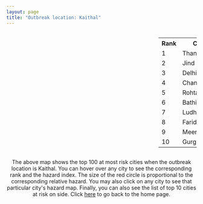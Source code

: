 ```yaml
---
layout: page
title: "Outbreak location: Kaithal"
---
```

<div style="width: 100%; overflow: auto;">
<div style="width: 75%; float: left;">
<div id="mapid">
<script src="https://buda-magenta.github.io/hazard_map/load_map.js"></script>

<script>
var marker_outbreak = L.marker([29.822821, 76.378310],{"autoPan": true}).addTo(map); marker_outbreak.bindTooltip("Kaithal").openTooltip();

var circle_1 = L.circle([29.993040, 76.829223], {"pane": "markerPane", "color": "red", "fill": true, "fillOpacity": 0.2, "fillRule": "evenodd", "lineCap": "round", "lineJoin": "round", "opacity": 1.0, "radius": 132591, "stroke": true, "weight": 3}).addTo(map);
circle_1.bindTooltip("Thanesar<br>rank: 1<br>hazard index: 0.132592")
circle_1.bindPopup('<a href="https://buda-magenta.github.io/hazard_map/Thanesar">Thanesar</a>')

var circle_2 = L.circle([29.301826, 76.338471], {"pane": "markerPane", "color": "red", "fill": true, "fillOpacity": 0.2, "fillRule": "evenodd", "lineCap": "round", "lineJoin": "round", "opacity": 1.0, "radius": 127941, "stroke": true, "weight": 3}).addTo(map);
circle_2.bindTooltip("Jind<br>rank: 2<br>hazard index: 0.127942")
circle_2.bindPopup('<a href="https://buda-magenta.github.io/hazard_map/Jind">Jind</a>')

var circle_3 = L.circle([28.651718, 77.221939], {"pane": "markerPane", "color": "red", "fill": true, "fillOpacity": 0.2, "fillRule": "evenodd", "lineCap": "round", "lineJoin": "round", "opacity": 1.0, "radius": 41719, "stroke": true, "weight": 3}).addTo(map);
circle_3.bindTooltip("Delhi<br>rank: 3<br>hazard index: 0.041720")
circle_3.bindPopup('<a href="https://buda-magenta.github.io/hazard_map/Delhi">Delhi</a>')

var circle_4 = L.circle([30.733442, 76.779714], {"pane": "markerPane", "color": "red", "fill": true, "fillOpacity": 0.2, "fillRule": "evenodd", "lineCap": "round", "lineJoin": "round", "opacity": 1.0, "radius": 9103, "stroke": true, "weight": 3}).addTo(map);
circle_4.bindTooltip("Chandigarh<br>rank: 4<br>hazard index: 0.009103")
circle_4.bindPopup('<a href="https://buda-magenta.github.io/hazard_map/Chandigarh">Chandigarh</a>')

var circle_5 = L.circle([28.901090, 76.580194], {"pane": "markerPane", "color": "red", "fill": true, "fillOpacity": 0.2, "fillRule": "evenodd", "lineCap": "round", "lineJoin": "round", "opacity": 1.0, "radius": 6505, "stroke": true, "weight": 3}).addTo(map);
circle_5.bindTooltip("Rohtak<br>rank: 5<br>hazard index: 0.006505")
circle_5.bindPopup('<a href="https://buda-magenta.github.io/hazard_map/Rohtak">Rohtak</a>')

var circle_6 = L.circle([30.179115, 75.047102], {"pane": "markerPane", "color": "red", "fill": true, "fillOpacity": 0.2, "fillRule": "evenodd", "lineCap": "round", "lineJoin": "round", "opacity": 1.0, "radius": 5574, "stroke": true, "weight": 3}).addTo(map);
circle_6.bindTooltip("Bathinda<br>rank: 6<br>hazard index: 0.005574")
circle_6.bindPopup('<a href="https://buda-magenta.github.io/hazard_map/Bathinda">Bathinda</a>')

var circle_7 = L.circle([30.909016, 75.851601], {"pane": "markerPane", "color": "red", "fill": true, "fillOpacity": 0.2, "fillRule": "evenodd", "lineCap": "round", "lineJoin": "round", "opacity": 1.0, "radius": 5570, "stroke": true, "weight": 3}).addTo(map);
circle_7.bindTooltip("Ludhiana<br>rank: 7<br>hazard index: 0.005571")
circle_7.bindPopup('<a href="https://buda-magenta.github.io/hazard_map/Ludhiana">Ludhiana</a>')

var circle_8 = L.circle([28.402979, 77.310384], {"pane": "markerPane", "color": "red", "fill": true, "fillOpacity": 0.2, "fillRule": "evenodd", "lineCap": "round", "lineJoin": "round", "opacity": 1.0, "radius": 4848, "stroke": true, "weight": 3}).addTo(map);
circle_8.bindTooltip("Faridabad<br>rank: 8<br>hazard index: 0.004848")
circle_8.bindPopup('<a href="https://buda-magenta.github.io/hazard_map/Faridabad">Faridabad</a>')

var circle_9 = L.circle([29.000653, 77.768229], {"pane": "markerPane", "color": "red", "fill": true, "fillOpacity": 0.2, "fillRule": "evenodd", "lineCap": "round", "lineJoin": "round", "opacity": 1.0, "radius": 4518, "stroke": true, "weight": 3}).addTo(map);
circle_9.bindTooltip("Meerut<br>rank: 9<br>hazard index: 0.004518")
circle_9.bindPopup('<a href="https://buda-magenta.github.io/hazard_map/Meerut">Meerut</a>')

var circle_10 = L.circle([28.428262, 77.002700], {"pane": "markerPane", "color": "red", "fill": true, "fillOpacity": 0.2, "fillRule": "evenodd", "lineCap": "round", "lineJoin": "round", "opacity": 1.0, "radius": 3026, "stroke": true, "weight": 3}).addTo(map);
circle_10.bindTooltip("Gurgaon<br>rank: 10<br>hazard index: 0.003026")
circle_10.bindPopup('<a href="https://buda-magenta.github.io/hazard_map/Gurgaon">Gurgaon</a>')

var circle_11 = L.circle([29.391275, 76.977168], {"pane": "markerPane", "color": "red", "fill": true, "fillOpacity": 0.2, "fillRule": "evenodd", "lineCap": "round", "lineJoin": "round", "opacity": 1.0, "radius": 2991, "stroke": true, "weight": 3}).addTo(map);
circle_11.bindTooltip("Panipat<br>rank: 11<br>hazard index: 0.002991")
circle_11.bindPopup('<a href="https://buda-magenta.github.io/hazard_map/Panipat">Panipat</a>')

var circle_12 = L.circle([31.292011, 75.568058], {"pane": "markerPane", "color": "red", "fill": true, "fillOpacity": 0.2, "fillRule": "evenodd", "lineCap": "round", "lineJoin": "round", "opacity": 1.0, "radius": 2975, "stroke": true, "weight": 3}).addTo(map);
circle_12.bindTooltip("Jalandhar<br>rank: 12<br>hazard index: 0.002976")
circle_12.bindPopup('<a href="https://buda-magenta.github.io/hazard_map/Jalandhar">Jalandhar</a>')

var circle_13 = L.circle([29.988077, 77.508130], {"pane": "markerPane", "color": "red", "fill": true, "fillOpacity": 0.2, "fillRule": "evenodd", "lineCap": "round", "lineJoin": "round", "opacity": 1.0, "radius": 2427, "stroke": true, "weight": 3}).addTo(map);
circle_13.bindTooltip("Saharanpur<br>rank: 13<br>hazard index: 0.002428")
circle_13.bindPopup('<a href="https://buda-magenta.github.io/hazard_map/Saharanpur">Saharanpur</a>')

var circle_14 = L.circle([28.570784, 77.327107], {"pane": "markerPane", "color": "red", "fill": true, "fillOpacity": 0.2, "fillRule": "evenodd", "lineCap": "round", "lineJoin": "round", "opacity": 1.0, "radius": 2217, "stroke": true, "weight": 3}).addTo(map);
circle_14.bindTooltip("Noida<br>rank: 14<br>hazard index: 0.002217")
circle_14.bindPopup('<a href="https://buda-magenta.github.io/hazard_map/Noida">Noida</a>')

var circle_15 = L.circle([30.325565, 78.043681], {"pane": "markerPane", "color": "red", "fill": true, "fillOpacity": 0.2, "fillRule": "evenodd", "lineCap": "round", "lineJoin": "round", "opacity": 1.0, "radius": 1996, "stroke": true, "weight": 3}).addTo(map);
circle_15.bindTooltip("Dehradun<br>rank: 15<br>hazard index: 0.001996")
circle_15.bindPopup('<a href="https://buda-magenta.github.io/hazard_map/Dehradun">Dehradun</a>')

var circle_16 = L.circle([30.283140, 74.522997], {"pane": "markerPane", "color": "red", "fill": true, "fillOpacity": 0.2, "fillRule": "evenodd", "lineCap": "round", "lineJoin": "round", "opacity": 1.0, "radius": 1851, "stroke": true, "weight": 3}).addTo(map);
circle_16.bindTooltip("Muktsar<br>rank: 16<br>hazard index: 0.001852")
circle_16.bindPopup('<a href="https://buda-magenta.github.io/hazard_map/Muktsar">Muktsar</a>')

var circle_17 = L.circle([26.915458, 75.818982], {"pane": "markerPane", "color": "red", "fill": true, "fillOpacity": 0.2, "fillRule": "evenodd", "lineCap": "round", "lineJoin": "round", "opacity": 1.0, "radius": 1771, "stroke": true, "weight": 3}).addTo(map);
circle_17.bindTooltip("Jaipur<br>rank: 17<br>hazard index: 0.001771")
circle_17.bindPopup('<a href="https://buda-magenta.github.io/hazard_map/Jaipur">Jaipur</a>')

var circle_18 = L.circle([28.733400, 77.298600], {"pane": "markerPane", "color": "red", "fill": true, "fillOpacity": 0.2, "fillRule": "evenodd", "lineCap": "round", "lineJoin": "round", "opacity": 1.0, "radius": 1768, "stroke": true, "weight": 3}).addTo(map);
circle_18.bindTooltip("Loni<br>rank: 18<br>hazard index: 0.001768")
circle_18.bindPopup('<a href="https://buda-magenta.github.io/hazard_map/Loni">Loni</a>')

var circle_19 = L.circle([30.209087, 76.339872], {"pane": "markerPane", "color": "red", "fill": true, "fillOpacity": 0.2, "fillRule": "evenodd", "lineCap": "round", "lineJoin": "round", "opacity": 1.0, "radius": 1398, "stroke": true, "weight": 3}).addTo(map);
circle_19.bindTooltip("Patiala<br>rank: 19<br>hazard index: 0.001398")
circle_19.bindPopup('<a href="https://buda-magenta.github.io/hazard_map/Patiala">Patiala</a>')

var circle_20 = L.circle([30.883006, 75.869732], {"pane": "markerPane", "color": "red", "fill": true, "fillOpacity": 0.2, "fillRule": "evenodd", "lineCap": "round", "lineJoin": "round", "opacity": 1.0, "radius": 1384, "stroke": true, "weight": 3}).addTo(map);
circle_20.bindTooltip("S.A.S. Nagar<br>rank: 20<br>hazard index: 0.001384")
circle_20.bindPopup('<a href="https://buda-magenta.github.io/hazard_map/S.A.S._Nagar">S.A.S. Nagar</a>')

var circle_21 = L.circle([29.448006, 77.740685], {"pane": "markerPane", "color": "red", "fill": true, "fillOpacity": 0.2, "fillRule": "evenodd", "lineCap": "round", "lineJoin": "round", "opacity": 1.0, "radius": 1354, "stroke": true, "weight": 3}).addTo(map);
circle_21.bindTooltip("Muzaffarnagar<br>rank: 21<br>hazard index: 0.001355")
circle_21.bindPopup('<a href="https://buda-magenta.github.io/hazard_map/Muzaffarnagar">Muzaffarnagar</a>')

var circle_22 = L.circle([30.885100, 74.660141], {"pane": "markerPane", "color": "red", "fill": true, "fillOpacity": 0.2, "fillRule": "evenodd", "lineCap": "round", "lineJoin": "round", "opacity": 1.0, "radius": 1347, "stroke": true, "weight": 3}).addTo(map);
circle_22.bindTooltip("Firozpur<br>rank: 22<br>hazard index: 0.001348")
circle_22.bindPopup('<a href="https://buda-magenta.github.io/hazard_map/Firozpur">Firozpur</a>')

var circle_23 = L.circle([30.533129, 75.880760], {"pane": "markerPane", "color": "red", "fill": true, "fillOpacity": 0.2, "fillRule": "evenodd", "lineCap": "round", "lineJoin": "round", "opacity": 1.0, "radius": 1321, "stroke": true, "weight": 3}).addTo(map);
circle_23.bindTooltip("Malerkotla<br>rank: 23<br>hazard index: 0.001321")
circle_23.bindPopup('<a href="https://buda-magenta.github.io/hazard_map/Malerkotla">Malerkotla</a>')

var circle_24 = L.circle([30.370469, 75.504017], {"pane": "markerPane", "color": "red", "fill": true, "fillOpacity": 0.2, "fillRule": "evenodd", "lineCap": "round", "lineJoin": "round", "opacity": 1.0, "radius": 1138, "stroke": true, "weight": 3}).addTo(map);
circle_24.bindTooltip("Barnala<br>rank: 24<br>hazard index: 0.001139")
circle_24.bindPopup('<a href="https://buda-magenta.github.io/hazard_map/Barnala">Barnala</a>')

var circle_25 = L.circle([30.384367, 76.770421], {"pane": "markerPane", "color": "red", "fill": true, "fillOpacity": 0.2, "fillRule": "evenodd", "lineCap": "round", "lineJoin": "round", "opacity": 1.0, "radius": 1043, "stroke": true, "weight": 3}).addTo(map);
circle_25.bindTooltip("Ambala<br>rank: 25<br>hazard index: 0.001043")
circle_25.bindPopup('<a href="https://buda-magenta.github.io/hazard_map/Ambala">Ambala</a>')

var circle_26 = L.circle([29.168807, 75.746110], {"pane": "markerPane", "color": "red", "fill": true, "fillOpacity": 0.2, "fillRule": "evenodd", "lineCap": "round", "lineJoin": "round", "opacity": 1.0, "radius": 1039, "stroke": true, "weight": 3}).addTo(map);
circle_26.bindTooltip("Hisar<br>rank: 26<br>hazard index: 0.001040")
circle_26.bindPopup('<a href="https://buda-magenta.github.io/hazard_map/Hisar">Hisar</a>')

var circle_27 = L.circle([29.680327, 76.989625], {"pane": "markerPane", "color": "red", "fill": true, "fillOpacity": 0.2, "fillRule": "evenodd", "lineCap": "round", "lineJoin": "round", "opacity": 1.0, "radius": 990, "stroke": true, "weight": 3}).addTo(map);
circle_27.bindTooltip("Karnal<br>rank: 27<br>hazard index: 0.000991")
circle_27.bindPopup('<a href="https://buda-magenta.github.io/hazard_map/Karnal">Karnal</a>')

var circle_28 = L.circle([29.003314, 77.016732], {"pane": "markerPane", "color": "red", "fill": true, "fillOpacity": 0.2, "fillRule": "evenodd", "lineCap": "round", "lineJoin": "round", "opacity": 1.0, "radius": 956, "stroke": true, "weight": 3}).addTo(map);
circle_28.bindTooltip("Sonipat<br>rank: 28<br>hazard index: 0.000956")
circle_28.bindPopup('<a href="https://buda-magenta.github.io/hazard_map/Sonipat">Sonipat</a>')

var circle_29 = L.circle([28.740613, 77.835426], {"pane": "markerPane", "color": "red", "fill": true, "fillOpacity": 0.2, "fillRule": "evenodd", "lineCap": "round", "lineJoin": "round", "opacity": 1.0, "radius": 907, "stroke": true, "weight": 3}).addTo(map);
circle_29.bindTooltip("Hapur<br>rank: 29<br>hazard index: 0.000907")
circle_29.bindPopup('<a href="https://buda-magenta.github.io/hazard_map/Hapur">Hapur</a>')

var circle_30 = L.circle([26.460914, 80.321759], {"pane": "markerPane", "color": "red", "fill": true, "fillOpacity": 0.2, "fillRule": "evenodd", "lineCap": "round", "lineJoin": "round", "opacity": 1.0, "radius": 794, "stroke": true, "weight": 3}).addTo(map);
circle_30.bindTooltip("Kanpur<br>rank: 30<br>hazard index: 0.000795")
circle_30.bindPopup('<a href="https://buda-magenta.github.io/hazard_map/Kanpur">Kanpur</a>')

var circle_31 = L.circle([29.938447, 78.145298], {"pane": "markerPane", "color": "red", "fill": true, "fillOpacity": 0.2, "fillRule": "evenodd", "lineCap": "round", "lineJoin": "round", "opacity": 1.0, "radius": 777, "stroke": true, "weight": 3}).addTo(map);
circle_31.bindTooltip("Haridwar<br>rank: 31<br>hazard index: 0.000777")
circle_31.bindPopup('<a href="https://buda-magenta.github.io/hazard_map/Haridwar">Haridwar</a>')

var circle_32 = L.circle([30.129326, 77.245483], {"pane": "markerPane", "color": "red", "fill": true, "fillOpacity": 0.2, "fillRule": "evenodd", "lineCap": "round", "lineJoin": "round", "opacity": 1.0, "radius": 747, "stroke": true, "weight": 3}).addTo(map);
circle_32.bindTooltip("Jagadhri<br>rank: 32<br>hazard index: 0.000748")
circle_32.bindPopup('<a href="https://buda-magenta.github.io/hazard_map/Jagadhri">Jagadhri</a>')

var circle_33 = L.circle([19.075990, 72.877393], {"pane": "markerPane", "color": "red", "fill": true, "fillOpacity": 0.2, "fillRule": "evenodd", "lineCap": "round", "lineJoin": "round", "opacity": 1.0, "radius": 716, "stroke": true, "weight": 3}).addTo(map);
circle_33.bindTooltip("Mumbai<br>rank: 33<br>hazard index: 0.000716")
circle_33.bindPopup('<a href="https://buda-magenta.github.io/hazard_map/Mumbai">Mumbai</a>')

var circle_34 = L.circle([28.793170, 76.139128], {"pane": "markerPane", "color": "red", "fill": true, "fillOpacity": 0.2, "fillRule": "evenodd", "lineCap": "round", "lineJoin": "round", "opacity": 1.0, "radius": 682, "stroke": true, "weight": 3}).addTo(map);
circle_34.bindTooltip("Bhiwani<br>rank: 34<br>hazard index: 0.000682")
circle_34.bindPopup('<a href="https://buda-magenta.github.io/hazard_map/Bhiwani">Bhiwani</a>')

var circle_35 = L.circle([28.753900, 77.399900], {"pane": "markerPane", "color": "red", "fill": true, "fillOpacity": 0.2, "fillRule": "evenodd", "lineCap": "round", "lineJoin": "round", "opacity": 1.0, "radius": 653, "stroke": true, "weight": 3}).addTo(map);
circle_35.bindTooltip("Khora<br>rank: 35<br>hazard index: 0.000654")
circle_35.bindPopup('<a href="https://buda-magenta.github.io/hazard_map/Khora">Khora</a>')

var circle_36 = L.circle([29.583333, 75.083333], {"pane": "markerPane", "color": "red", "fill": true, "fillOpacity": 0.2, "fillRule": "evenodd", "lineCap": "round", "lineJoin": "round", "opacity": 1.0, "radius": 632, "stroke": true, "weight": 3}).addTo(map);
circle_36.bindTooltip("Sirsa<br>rank: 36<br>hazard index: 0.000633")
circle_36.bindPopup('<a href="https://buda-magenta.github.io/hazard_map/Sirsa">Sirsa</a>')

var circle_37 = L.circle([28.660965, 76.834676], {"pane": "markerPane", "color": "red", "fill": true, "fillOpacity": 0.2, "fillRule": "evenodd", "lineCap": "round", "lineJoin": "round", "opacity": 1.0, "radius": 588, "stroke": true, "weight": 3}).addTo(map);
circle_37.bindTooltip("Bahadurgarh<br>rank: 37<br>hazard index: 0.000588")
circle_37.bindPopup('<a href="https://buda-magenta.github.io/hazard_map/Bahadurgarh">Bahadurgarh</a>')

var circle_38 = L.circle([31.104153, 77.170973], {"pane": "markerPane", "color": "red", "fill": true, "fillOpacity": 0.2, "fillRule": "evenodd", "lineCap": "round", "lineJoin": "round", "opacity": 1.0, "radius": 585, "stroke": true, "weight": 3}).addTo(map);
circle_38.bindTooltip("Shimla<br>rank: 38<br>hazard index: 0.000586")
circle_38.bindPopup('<a href="https://buda-magenta.github.io/hazard_map/Shimla">Shimla</a>')

var circle_39 = L.circle([28.195647, 76.616518], {"pane": "markerPane", "color": "red", "fill": true, "fillOpacity": 0.2, "fillRule": "evenodd", "lineCap": "round", "lineJoin": "round", "opacity": 1.0, "radius": 570, "stroke": true, "weight": 3}).addTo(map);
circle_39.bindTooltip("Rewari<br>rank: 39<br>hazard index: 0.000570")
circle_39.bindPopup('<a href="https://buda-magenta.github.io/hazard_map/Rewari">Rewari</a>')

var circle_40 = L.circle([26.838100, 80.934600], {"pane": "markerPane", "color": "red", "fill": true, "fillOpacity": 0.2, "fillRule": "evenodd", "lineCap": "round", "lineJoin": "round", "opacity": 1.0, "radius": 546, "stroke": true, "weight": 3}).addTo(map);
circle_40.bindTooltip("Lucknow<br>rank: 40<br>hazard index: 0.000546")
circle_40.bindPopup('<a href="https://buda-magenta.github.io/hazard_map/Lucknow">Lucknow</a>')

var circle_41 = L.circle([30.783987, 75.160574], {"pane": "markerPane", "color": "red", "fill": true, "fillOpacity": 0.2, "fillRule": "evenodd", "lineCap": "round", "lineJoin": "round", "opacity": 1.0, "radius": 519, "stroke": true, "weight": 3}).addTo(map);
circle_41.bindTooltip("Moga<br>rank: 41<br>hazard index: 0.000519")
circle_41.bindPopup('<a href="https://buda-magenta.github.io/hazard_map/Moga">Moga</a>')

var circle_42 = L.circle([29.367200, 74.298364], {"pane": "markerPane", "color": "red", "fill": true, "fillOpacity": 0.2, "fillRule": "evenodd", "lineCap": "round", "lineJoin": "round", "opacity": 1.0, "radius": 497, "stroke": true, "weight": 3}).addTo(map);
circle_42.bindTooltip("Hanumangarh<br>rank: 42<br>hazard index: 0.000498")
circle_42.bindPopup('<a href="https://buda-magenta.github.io/hazard_map/Hanumangarh">Hanumangarh</a>')

var circle_43 = L.circle([30.211200, 77.286390], {"pane": "markerPane", "color": "red", "fill": true, "fillOpacity": 0.2, "fillRule": "evenodd", "lineCap": "round", "lineJoin": "round", "opacity": 1.0, "radius": 492, "stroke": true, "weight": 3}).addTo(map);
circle_43.bindTooltip("Yamunanagar<br>rank: 43<br>hazard index: 0.000493")
circle_43.bindPopup('<a href="https://buda-magenta.github.io/hazard_map/Yamunanagar">Yamunanagar</a>')

var circle_44 = L.circle([28.651718, 77.221939], {"pane": "markerPane", "color": "red", "fill": true, "fillOpacity": 0.2, "fillRule": "evenodd", "lineCap": "round", "lineJoin": "round", "opacity": 1.0, "radius": 461, "stroke": true, "weight": 3}).addTo(map);
circle_44.bindTooltip("Dehri<br>rank: 44<br>hazard index: 0.000462")
circle_44.bindPopup('<a href="https://buda-magenta.github.io/hazard_map/Dehri">Dehri</a>')

var circle_45 = L.circle([29.869350, 77.890212], {"pane": "markerPane", "color": "red", "fill": true, "fillOpacity": 0.2, "fillRule": "evenodd", "lineCap": "round", "lineJoin": "round", "opacity": 1.0, "radius": 447, "stroke": true, "weight": 3}).addTo(map);
circle_45.bindTooltip("Roorkee<br>rank: 45<br>hazard index: 0.000448")
circle_45.bindPopup('<a href="https://buda-magenta.github.io/hazard_map/Roorkee">Roorkee</a>')

var circle_46 = L.circle([25.531031, 78.652689], {"pane": "markerPane", "color": "red", "fill": true, "fillOpacity": 0.2, "fillRule": "evenodd", "lineCap": "round", "lineJoin": "round", "opacity": 1.0, "radius": 445, "stroke": true, "weight": 3}).addTo(map);
circle_46.bindTooltip("Jhansi<br>rank: 46<br>hazard index: 0.000446")
circle_46.bindPopup('<a href="https://buda-magenta.github.io/hazard_map/Jhansi">Jhansi</a>')

var circle_47 = L.circle([28.826162, 77.541656], {"pane": "markerPane", "color": "red", "fill": true, "fillOpacity": 0.2, "fillRule": "evenodd", "lineCap": "round", "lineJoin": "round", "opacity": 1.0, "radius": 422, "stroke": true, "weight": 3}).addTo(map);
circle_47.bindTooltip("Modinagar<br>rank: 47<br>hazard index: 0.000423")
circle_47.bindPopup('<a href="https://buda-magenta.github.io/hazard_map/Modinagar">Modinagar</a>')

var circle_48 = L.circle([30.145054, 74.195660], {"pane": "markerPane", "color": "red", "fill": true, "fillOpacity": 0.2, "fillRule": "evenodd", "lineCap": "round", "lineJoin": "round", "opacity": 1.0, "radius": 397, "stroke": true, "weight": 3}).addTo(map);
circle_48.bindTooltip("Abohar<br>rank: 48<br>hazard index: 0.000398")
circle_48.bindPopup('<a href="https://buda-magenta.github.io/hazard_map/Abohar">Abohar</a>')

var circle_49 = L.circle([31.634308, 74.873679], {"pane": "markerPane", "color": "red", "fill": true, "fillOpacity": 0.2, "fillRule": "evenodd", "lineCap": "round", "lineJoin": "round", "opacity": 1.0, "radius": 389, "stroke": true, "weight": 3}).addTo(map);
circle_49.bindTooltip("Amritsar<br>rank: 49<br>hazard index: 0.000390")
circle_49.bindPopup('<a href="https://buda-magenta.github.io/hazard_map/Amritsar">Amritsar</a>')

var circle_50 = L.circle([29.500882, 77.348383], {"pane": "markerPane", "color": "red", "fill": true, "fillOpacity": 0.2, "fillRule": "evenodd", "lineCap": "round", "lineJoin": "round", "opacity": 1.0, "radius": 385, "stroke": true, "weight": 3}).addTo(map);
circle_50.bindTooltip("Shamli<br>rank: 50<br>hazard index: 0.000386")
circle_50.bindPopup('<a href="https://buda-magenta.github.io/hazard_map/Shamli">Shamli</a>')

var circle_51 = L.circle([12.979120, 77.591300], {"pane": "markerPane", "color": "red", "fill": true, "fillOpacity": 0.2, "fillRule": "evenodd", "lineCap": "round", "lineJoin": "round", "opacity": 1.0, "radius": 376, "stroke": true, "weight": 3}).addTo(map);
circle_51.bindTooltip("Bangalore<br>rank: 51<br>hazard index: 0.000377")
circle_51.bindPopup('<a href="https://buda-magenta.github.io/hazard_map/Bangalore">Bangalore</a>')

var circle_52 = L.circle([28.863842, 78.805778], {"pane": "markerPane", "color": "red", "fill": true, "fillOpacity": 0.2, "fillRule": "evenodd", "lineCap": "round", "lineJoin": "round", "opacity": 1.0, "radius": 376, "stroke": true, "weight": 3}).addTo(map);
circle_52.bindTooltip("Moradabad<br>rank: 52<br>hazard index: 0.000376")
circle_52.bindPopup('<a href="https://buda-magenta.github.io/hazard_map/Moradabad">Moradabad</a>')

var circle_53 = L.circle([28.176959, 77.373112], {"pane": "markerPane", "color": "red", "fill": true, "fillOpacity": 0.2, "fillRule": "evenodd", "lineCap": "round", "lineJoin": "round", "opacity": 1.0, "radius": 373, "stroke": true, "weight": 3}).addTo(map);
circle_53.bindTooltip("Palwal<br>rank: 53<br>hazard index: 0.000373")
circle_53.bindPopup('<a href="https://buda-magenta.github.io/hazard_map/Palwal">Palwal</a>')

var circle_54 = L.circle([29.154148, 77.305954], {"pane": "markerPane", "color": "red", "fill": true, "fillOpacity": 0.2, "fillRule": "evenodd", "lineCap": "round", "lineJoin": "round", "opacity": 1.0, "radius": 361, "stroke": true, "weight": 3}).addTo(map);
circle_54.bindTooltip("Baraut<br>rank: 54<br>hazard index: 0.000362")
circle_54.bindPopup('<a href="https://buda-magenta.github.io/hazard_map/Baraut">Baraut</a>')

var circle_55 = L.circle([22.541418, 88.357691], {"pane": "markerPane", "color": "red", "fill": true, "fillOpacity": 0.2, "fillRule": "evenodd", "lineCap": "round", "lineJoin": "round", "opacity": 1.0, "radius": 318, "stroke": true, "weight": 3}).addTo(map);
circle_55.bindTooltip("Kolkata<br>rank: 55<br>hazard index: 0.000318")
circle_55.bindPopup('<a href="https://buda-magenta.github.io/hazard_map/Kolkata">Kolkata</a>')

var circle_56 = L.circle([31.608574, 75.846442], {"pane": "markerPane", "color": "red", "fill": true, "fillOpacity": 0.2, "fillRule": "evenodd", "lineCap": "round", "lineJoin": "round", "opacity": 1.0, "radius": 292, "stroke": true, "weight": 3}).addTo(map);
circle_56.bindTooltip("Hoshiarpur<br>rank: 56<br>hazard index: 0.000292")
circle_56.bindPopup('<a href="https://buda-magenta.github.io/hazard_map/Hoshiarpur">Hoshiarpur</a>')

var circle_57 = L.circle([25.609324, 85.123525], {"pane": "markerPane", "color": "red", "fill": true, "fillOpacity": 0.2, "fillRule": "evenodd", "lineCap": "round", "lineJoin": "round", "opacity": 1.0, "radius": 270, "stroke": true, "weight": 3}).addTo(map);
circle_57.bindTooltip("Patna<br>rank: 57<br>hazard index: 0.000271")
circle_57.bindPopup('<a href="https://buda-magenta.github.io/hazard_map/Patna">Patna</a>')

var circle_58 = L.circle([23.021624, 72.579707], {"pane": "markerPane", "color": "red", "fill": true, "fillOpacity": 0.2, "fillRule": "evenodd", "lineCap": "round", "lineJoin": "round", "opacity": 1.0, "radius": 270, "stroke": true, "weight": 3}).addTo(map);
circle_58.bindTooltip("Ahmedabad<br>rank: 58<br>hazard index: 0.000271")
circle_58.bindPopup('<a href="https://buda-magenta.github.io/hazard_map/Ahmedabad">Ahmedabad</a>')

var circle_59 = L.circle([27.175255, 78.009816], {"pane": "markerPane", "color": "red", "fill": true, "fillOpacity": 0.2, "fillRule": "evenodd", "lineCap": "round", "lineJoin": "round", "opacity": 1.0, "radius": 263, "stroke": true, "weight": 3}).addTo(map);
circle_59.bindTooltip("Agra<br>rank: 59<br>hazard index: 0.000264")
circle_59.bindPopup('<a href="https://buda-magenta.github.io/hazard_map/Agra">Agra</a>')

var circle_60 = L.circle([17.388786, 78.461065], {"pane": "markerPane", "color": "red", "fill": true, "fillOpacity": 0.2, "fillRule": "evenodd", "lineCap": "round", "lineJoin": "round", "opacity": 1.0, "radius": 263, "stroke": true, "weight": 3}).addTo(map);
circle_60.bindTooltip("Hyderabad<br>rank: 60<br>hazard index: 0.000264")
circle_60.bindPopup('<a href="https://buda-magenta.github.io/hazard_map/Hyderabad">Hyderabad</a>')

var circle_61 = L.circle([27.876990, 78.137290], {"pane": "markerPane", "color": "red", "fill": true, "fillOpacity": 0.2, "fillRule": "evenodd", "lineCap": "round", "lineJoin": "round", "opacity": 1.0, "radius": 241, "stroke": true, "weight": 3}).addTo(map);
circle_61.bindTooltip("Aligarh<br>rank: 61<br>hazard index: 0.000241")
circle_61.bindPopup('<a href="https://buda-magenta.github.io/hazard_map/Aligarh">Aligarh</a>')

var circle_62 = L.circle([13.083694, 80.270186], {"pane": "markerPane", "color": "red", "fill": true, "fillOpacity": 0.2, "fillRule": "evenodd", "lineCap": "round", "lineJoin": "round", "opacity": 1.0, "radius": 229, "stroke": true, "weight": 3}).addTo(map);
circle_62.bindTooltip("Chennai<br>rank: 62<br>hazard index: 0.000230")
circle_62.bindPopup('<a href="https://buda-magenta.github.io/hazard_map/Chennai">Chennai</a>')

var circle_63 = L.circle([18.521428, 73.854454], {"pane": "markerPane", "color": "red", "fill": true, "fillOpacity": 0.2, "fillRule": "evenodd", "lineCap": "round", "lineJoin": "round", "opacity": 1.0, "radius": 224, "stroke": true, "weight": 3}).addTo(map);
circle_63.bindTooltip("Pune<br>rank: 63<br>hazard index: 0.000224")
circle_63.bindPopup('<a href="https://buda-magenta.github.io/hazard_map/Pune">Pune</a>')

var circle_64 = L.circle([25.603508, 83.507454], {"pane": "markerPane", "color": "red", "fill": true, "fillOpacity": 0.2, "fillRule": "evenodd", "lineCap": "round", "lineJoin": "round", "opacity": 1.0, "radius": 215, "stroke": true, "weight": 3}).addTo(map);
circle_64.bindTooltip("Ghazipur<br>rank: 64<br>hazard index: 0.000215")
circle_64.bindPopup('<a href="https://buda-magenta.github.io/hazard_map/Ghazipur">Ghazipur</a>')

var circle_65 = L.circle([25.438130, 81.833800], {"pane": "markerPane", "color": "red", "fill": true, "fillOpacity": 0.2, "fillRule": "evenodd", "lineCap": "round", "lineJoin": "round", "opacity": 1.0, "radius": 192, "stroke": true, "weight": 3}).addTo(map);
circle_65.bindTooltip("Allahabad<br>rank: 65<br>hazard index: 0.000193")
circle_65.bindPopup('<a href="https://buda-magenta.github.io/hazard_map/Allahabad">Allahabad</a>')

var circle_66 = L.circle([27.639077, 76.614452], {"pane": "markerPane", "color": "red", "fill": true, "fillOpacity": 0.2, "fillRule": "evenodd", "lineCap": "round", "lineJoin": "round", "opacity": 1.0, "radius": 181, "stroke": true, "weight": 3}).addTo(map);
circle_66.bindTooltip("Alwar<br>rank: 66<br>hazard index: 0.000182")
circle_66.bindPopup('<a href="https://buda-magenta.github.io/hazard_map/Alwar">Alwar</a>')

var circle_67 = L.circle([32.718561, 74.858092], {"pane": "markerPane", "color": "red", "fill": true, "fillOpacity": 0.2, "fillRule": "evenodd", "lineCap": "round", "lineJoin": "round", "opacity": 1.0, "radius": 176, "stroke": true, "weight": 3}).addTo(map);
circle_67.bindTooltip("Jammu<br>rank: 67<br>hazard index: 0.000176")
circle_67.bindPopup('<a href="https://buda-magenta.github.io/hazard_map/Jammu">Jammu</a>')

var circle_68 = L.circle([28.457876, 79.405571], {"pane": "markerPane", "color": "red", "fill": true, "fillOpacity": 0.2, "fillRule": "evenodd", "lineCap": "round", "lineJoin": "round", "opacity": 1.0, "radius": 160, "stroke": true, "weight": 3}).addTo(map);
circle_68.bindTooltip("Bareilly<br>rank: 68<br>hazard index: 0.000160")
circle_68.bindPopup('<a href="https://buda-magenta.github.io/hazard_map/Bareilly">Bareilly</a>')

var circle_69 = L.circle([25.335649, 83.007629], {"pane": "markerPane", "color": "red", "fill": true, "fillOpacity": 0.2, "fillRule": "evenodd", "lineCap": "round", "lineJoin": "round", "opacity": 1.0, "radius": 139, "stroke": true, "weight": 3}).addTo(map);
circle_69.bindTooltip("Varanasi<br>rank: 69<br>hazard index: 0.000140")
circle_69.bindPopup('<a href="https://buda-magenta.github.io/hazard_map/Varanasi">Varanasi</a>')

var circle_70 = L.circle([15.398403, 73.812918], {"pane": "markerPane", "color": "red", "fill": true, "fillOpacity": 0.2, "fillRule": "evenodd", "lineCap": "round", "lineJoin": "round", "opacity": 1.0, "radius": 133, "stroke": true, "weight": 3}).addTo(map);
circle_70.bindTooltip("Vasco Da Gama<br>rank: 70<br>hazard index: 0.000134")
circle_70.bindPopup('<a href="https://buda-magenta.github.io/hazard_map/Vasco_Da_Gama">Vasco Da Gama</a>')

var circle_71 = L.circle([26.180598, 91.753943], {"pane": "markerPane", "color": "red", "fill": true, "fillOpacity": 0.2, "fillRule": "evenodd", "lineCap": "round", "lineJoin": "round", "opacity": 1.0, "radius": 131, "stroke": true, "weight": 3}).addTo(map);
circle_71.bindTooltip("Guwahati<br>rank: 71<br>hazard index: 0.000131")
circle_71.bindPopup('<a href="https://buda-magenta.github.io/hazard_map/Guwahati">Guwahati</a>')

var circle_72 = L.circle([34.074744, 74.820444], {"pane": "markerPane", "color": "red", "fill": true, "fillOpacity": 0.2, "fillRule": "evenodd", "lineCap": "round", "lineJoin": "round", "opacity": 1.0, "radius": 117, "stroke": true, "weight": 3}).addTo(map);
circle_72.bindTooltip("Srinagar<br>rank: 72<br>hazard index: 0.000117")
circle_72.bindPopup('<a href="https://buda-magenta.github.io/hazard_map/Srinagar">Srinagar</a>')

var circle_73 = L.circle([23.258486, 77.401989], {"pane": "markerPane", "color": "red", "fill": true, "fillOpacity": 0.2, "fillRule": "evenodd", "lineCap": "round", "lineJoin": "round", "opacity": 1.0, "radius": 116, "stroke": true, "weight": 3}).addTo(map);
circle_73.bindTooltip("Bhopal<br>rank: 73<br>hazard index: 0.000116")
circle_73.bindPopup('<a href="https://buda-magenta.github.io/hazard_map/Bhopal">Bhopal</a>')

var circle_74 = L.circle([28.794068, 79.185930], {"pane": "markerPane", "color": "red", "fill": true, "fillOpacity": 0.2, "fillRule": "evenodd", "lineCap": "round", "lineJoin": "round", "opacity": 1.0, "radius": 110, "stroke": true, "weight": 3}).addTo(map);
circle_74.bindTooltip("Rampur<br>rank: 74<br>hazard index: 0.000110")
circle_74.bindPopup('<a href="https://buda-magenta.github.io/hazard_map/Rampur">Rampur</a>')

var circle_75 = L.circle([21.149813, 79.082056], {"pane": "markerPane", "color": "red", "fill": true, "fillOpacity": 0.2, "fillRule": "evenodd", "lineCap": "round", "lineJoin": "round", "opacity": 1.0, "radius": 109, "stroke": true, "weight": 3}).addTo(map);
circle_75.bindTooltip("Nagpur<br>rank: 75<br>hazard index: 0.000109")
circle_75.bindPopup('<a href="https://buda-magenta.github.io/hazard_map/Nagpur">Nagpur</a>')

var circle_76 = L.circle([27.177366, 78.389912], {"pane": "markerPane", "color": "red", "fill": true, "fillOpacity": 0.2, "fillRule": "evenodd", "lineCap": "round", "lineJoin": "round", "opacity": 1.0, "radius": 108, "stroke": true, "weight": 3}).addTo(map);
circle_76.bindTooltip("Firozabad<br>rank: 76<br>hazard index: 0.000108")
circle_76.bindPopup('<a href="https://buda-magenta.github.io/hazard_map/Firozabad">Firozabad</a>')

var circle_77 = L.circle([20.266777, 85.843559], {"pane": "markerPane", "color": "red", "fill": true, "fillOpacity": 0.2, "fillRule": "evenodd", "lineCap": "round", "lineJoin": "round", "opacity": 1.0, "radius": 106, "stroke": true, "weight": 3}).addTo(map);
circle_77.bindTooltip("Bhubaneswar<br>rank: 77<br>hazard index: 0.000106")
circle_77.bindPopup('<a href="https://buda-magenta.github.io/hazard_map/Bhubaneswar">Bhubaneswar</a>')

var circle_78 = L.circle([27.633333, 77.583333], {"pane": "markerPane", "color": "red", "fill": true, "fillOpacity": 0.2, "fillRule": "evenodd", "lineCap": "round", "lineJoin": "round", "opacity": 1.0, "radius": 101, "stroke": true, "weight": 3}).addTo(map);
circle_78.bindTooltip("Mathura<br>rank: 78<br>hazard index: 0.000101")
circle_78.bindPopup('<a href="https://buda-magenta.github.io/hazard_map/Mathura">Mathura</a>')

var circle_79 = L.circle([28.015929, 73.317137], {"pane": "markerPane", "color": "red", "fill": true, "fillOpacity": 0.2, "fillRule": "evenodd", "lineCap": "round", "lineJoin": "round", "opacity": 1.0, "radius": 98, "stroke": true, "weight": 3}).addTo(map);
circle_79.bindTooltip("Bikaner<br>rank: 79<br>hazard index: 0.000099")
circle_79.bindPopup('<a href="https://buda-magenta.github.io/hazard_map/Bikaner">Bikaner</a>')

var circle_80 = L.circle([23.370035, 85.325013], {"pane": "markerPane", "color": "red", "fill": true, "fillOpacity": 0.2, "fillRule": "evenodd", "lineCap": "round", "lineJoin": "round", "opacity": 1.0, "radius": 96, "stroke": true, "weight": 3}).addTo(map);
circle_80.bindTooltip("Ranchi<br>rank: 80<br>hazard index: 0.000097")
circle_80.bindPopup('<a href="https://buda-magenta.github.io/hazard_map/Ranchi">Ranchi</a>')

var circle_81 = L.circle([32.301710, 75.658642], {"pane": "markerPane", "color": "red", "fill": true, "fillOpacity": 0.2, "fillRule": "evenodd", "lineCap": "round", "lineJoin": "round", "opacity": 1.0, "radius": 95, "stroke": true, "weight": 3}).addTo(map);
circle_81.bindTooltip("Pathankot<br>rank: 81<br>hazard index: 0.000096")
circle_81.bindPopup('<a href="https://buda-magenta.github.io/hazard_map/Pathankot">Pathankot</a>')

var circle_82 = L.circle([28.923397, 78.488317], {"pane": "markerPane", "color": "red", "fill": true, "fillOpacity": 0.2, "fillRule": "evenodd", "lineCap": "round", "lineJoin": "round", "opacity": 1.0, "radius": 92, "stroke": true, "weight": 3}).addTo(map);
circle_82.bindTooltip("Amroha<br>rank: 82<br>hazard index: 0.000093")
circle_82.bindPopup('<a href="https://buda-magenta.github.io/hazard_map/Amroha">Amroha</a>')

var circle_83 = L.circle([26.698885, 88.320030], {"pane": "markerPane", "color": "red", "fill": true, "fillOpacity": 0.2, "fillRule": "evenodd", "lineCap": "round", "lineJoin": "round", "opacity": 1.0, "radius": 85, "stroke": true, "weight": 3}).addTo(map);
circle_83.bindTooltip("Bagdogra<br>rank: 83<br>hazard index: 0.000085")
circle_83.bindPopup('<a href="https://buda-magenta.github.io/hazard_map/Bagdogra">Bagdogra</a>')

var circle_84 = L.circle([26.469100, 74.639000], {"pane": "markerPane", "color": "red", "fill": true, "fillOpacity": 0.2, "fillRule": "evenodd", "lineCap": "round", "lineJoin": "round", "opacity": 1.0, "radius": 81, "stroke": true, "weight": 3}).addTo(map);
circle_84.bindTooltip("Ajmer<br>rank: 84<br>hazard index: 0.000081")
circle_84.bindPopup('<a href="https://buda-magenta.github.io/hazard_map/Ajmer">Ajmer</a>')

var circle_85 = L.circle([22.720362, 75.868200], {"pane": "markerPane", "color": "red", "fill": true, "fillOpacity": 0.2, "fillRule": "evenodd", "lineCap": "round", "lineJoin": "round", "opacity": 1.0, "radius": 80, "stroke": true, "weight": 3}).addTo(map);
circle_85.bindTooltip("Indore<br>rank: 85<br>hazard index: 0.000081")
circle_85.bindPopup('<a href="https://buda-magenta.github.io/hazard_map/Indore">Indore</a>')

var circle_86 = L.circle([21.170200, 72.831100], {"pane": "markerPane", "color": "red", "fill": true, "fillOpacity": 0.2, "fillRule": "evenodd", "lineCap": "round", "lineJoin": "round", "opacity": 1.0, "radius": 80, "stroke": true, "weight": 3}).addTo(map);
circle_86.bindTooltip("Surat<br>rank: 86<br>hazard index: 0.000081")
circle_86.bindPopup('<a href="https://buda-magenta.github.io/hazard_map/Surat">Surat</a>')

var circle_87 = L.circle([24.796436, 85.007956], {"pane": "markerPane", "color": "red", "fill": true, "fillOpacity": 0.2, "fillRule": "evenodd", "lineCap": "round", "lineJoin": "round", "opacity": 1.0, "radius": 78, "stroke": true, "weight": 3}).addTo(map);
circle_87.bindTooltip("Gaya<br>rank: 87<br>hazard index: 0.000078")
circle_87.bindPopup('<a href="https://buda-magenta.github.io/hazard_map/Gaya">Gaya</a>')

var circle_88 = L.circle([23.749721, 91.876635], {"pane": "markerPane", "color": "red", "fill": true, "fillOpacity": 0.2, "fillRule": "evenodd", "lineCap": "round", "lineJoin": "round", "opacity": 1.0, "radius": 74, "stroke": true, "weight": 3}).addTo(map);
circle_88.bindTooltip("Ganganagar<br>rank: 88<br>hazard index: 0.000074")
circle_88.bindPopup('<a href="https://buda-magenta.github.io/hazard_map/Ganganagar">Ganganagar</a>')

var circle_89 = L.circle([25.196826, 76.000893], {"pane": "markerPane", "color": "red", "fill": true, "fillOpacity": 0.2, "fillRule": "evenodd", "lineCap": "round", "lineJoin": "round", "opacity": 1.0, "radius": 72, "stroke": true, "weight": 3}).addTo(map);
circle_89.bindTooltip("Kota<br>rank: 89<br>hazard index: 0.000073")
circle_89.bindPopup('<a href="https://buda-magenta.github.io/hazard_map/Kota">Kota</a>')

var circle_90 = L.circle([26.203725, 78.157363], {"pane": "markerPane", "color": "red", "fill": true, "fillOpacity": 0.2, "fillRule": "evenodd", "lineCap": "round", "lineJoin": "round", "opacity": 1.0, "radius": 71, "stroke": true, "weight": 3}).addTo(map);
circle_90.bindTooltip("Gwalior<br>rank: 90<br>hazard index: 0.000072")
circle_90.bindPopup('<a href="https://buda-magenta.github.io/hazard_map/Gwalior">Gwalior</a>')

var circle_91 = L.circle([28.388861, 77.974798], {"pane": "markerPane", "color": "red", "fill": true, "fillOpacity": 0.2, "fillRule": "evenodd", "lineCap": "round", "lineJoin": "round", "opacity": 1.0, "radius": 71, "stroke": true, "weight": 3}).addTo(map);
circle_91.bindTooltip("Bulandshahr<br>rank: 91<br>hazard index: 0.000072")
circle_91.bindPopup('<a href="https://buda-magenta.github.io/hazard_map/Bulandshahr">Bulandshahr</a>')

var circle_92 = L.circle([9.931308, 76.267414], {"pane": "markerPane", "color": "red", "fill": true, "fillOpacity": 0.2, "fillRule": "evenodd", "lineCap": "round", "lineJoin": "round", "opacity": 1.0, "radius": 69, "stroke": true, "weight": 3}).addTo(map);
circle_92.bindTooltip("Kochi<br>rank: 92<br>hazard index: 0.000070")
circle_92.bindPopup('<a href="https://buda-magenta.github.io/hazard_map/Kochi">Kochi</a>')

var circle_93 = L.circle([31.385241, 75.305523], {"pane": "markerPane", "color": "red", "fill": true, "fillOpacity": 0.2, "fillRule": "evenodd", "lineCap": "round", "lineJoin": "round", "opacity": 1.0, "radius": 69, "stroke": true, "weight": 3}).addTo(map);
circle_93.bindTooltip("Kapurthala<br>rank: 93<br>hazard index: 0.000069")
circle_93.bindPopup('<a href="https://buda-magenta.github.io/hazard_map/Kapurthala">Kapurthala</a>')

var circle_94 = L.circle([26.296772, 73.035143], {"pane": "markerPane", "color": "red", "fill": true, "fillOpacity": 0.2, "fillRule": "evenodd", "lineCap": "round", "lineJoin": "round", "opacity": 1.0, "radius": 62, "stroke": true, "weight": 3}).addTo(map);
circle_94.bindTooltip("Jodhpur<br>rank: 94<br>hazard index: 0.000062")
circle_94.bindPopup('<a href="https://buda-magenta.github.io/hazard_map/Jodhpur">Jodhpur</a>')

var circle_95 = L.circle([21.237947, 81.633683], {"pane": "markerPane", "color": "red", "fill": true, "fillOpacity": 0.2, "fillRule": "evenodd", "lineCap": "round", "lineJoin": "round", "opacity": 1.0, "radius": 60, "stroke": true, "weight": 3}).addTo(map);
circle_95.bindTooltip("Raipur<br>rank: 95<br>hazard index: 0.000061")
circle_95.bindPopup('<a href="https://buda-magenta.github.io/hazard_map/Raipur">Raipur</a>')

var circle_96 = L.circle([22.297314, 73.194257], {"pane": "markerPane", "color": "red", "fill": true, "fillOpacity": 0.2, "fillRule": "evenodd", "lineCap": "round", "lineJoin": "round", "opacity": 1.0, "radius": 55, "stroke": true, "weight": 3}).addTo(map);
circle_96.bindTooltip("Vadodara<br>rank: 96<br>hazard index: 0.000056")
circle_96.bindPopup('<a href="https://buda-magenta.github.io/hazard_map/Vadodara">Vadodara</a>')

var circle_97 = L.circle([27.265212, 77.369126], {"pane": "markerPane", "color": "red", "fill": true, "fillOpacity": 0.2, "fillRule": "evenodd", "lineCap": "round", "lineJoin": "round", "opacity": 1.0, "radius": 54, "stroke": true, "weight": 3}).addTo(map);
circle_97.bindTooltip("Bharatpur<br>rank: 97<br>hazard index: 0.000054")
circle_97.bindPopup('<a href="https://buda-magenta.github.io/hazard_map/Bharatpur">Bharatpur</a>')

var circle_98 = L.circle([26.671329, 83.364583], {"pane": "markerPane", "color": "red", "fill": true, "fillOpacity": 0.2, "fillRule": "evenodd", "lineCap": "round", "lineJoin": "round", "opacity": 1.0, "radius": 47, "stroke": true, "weight": 3}).addTo(map);
circle_98.bindTooltip("Gorakhpur<br>rank: 98<br>hazard index: 0.000048")
circle_98.bindPopup('<a href="https://buda-magenta.github.io/hazard_map/Gorakhpur">Gorakhpur</a>')

var circle_99 = L.circle([24.578721, 73.686257], {"pane": "markerPane", "color": "red", "fill": true, "fillOpacity": 0.2, "fillRule": "evenodd", "lineCap": "round", "lineJoin": "round", "opacity": 1.0, "radius": 46, "stroke": true, "weight": 3}).addTo(map);
circle_99.bindTooltip("Udaipur<br>rank: 99<br>hazard index: 0.000046")
circle_99.bindPopup('<a href="https://buda-magenta.github.io/hazard_map/Udaipur">Udaipur</a>')

var circle_100 = L.circle([19.194329, 72.970178], {"pane": "markerPane", "color": "red", "fill": true, "fillOpacity": 0.2, "fillRule": "evenodd", "lineCap": "round", "lineJoin": "round", "opacity": 1.0, "radius": 40, "stroke": true, "weight": 3}).addTo(map);
circle_100.bindTooltip("Thane<br>rank: 100<br>hazard index: 0.000040")
circle_100.bindPopup('<a href="https://buda-magenta.github.io/hazard_map/Thane">Thane</a>')
</script>
</div>
</div>


<div style="width: 20%; float: right;">
<table>
<tr>
<th>Rank</th>
<th>City</th>
</tr>

<tr>
<td>1</td>
<td>Thanesar</td>
</tr>

<tr>
<td>2</td>
<td>Jind</td>
</tr>

<tr>
<td>3</td>
<td>Delhi</td>
</tr>

<tr>
<td>4</td>
<td>Chandigarh</td>
</tr>

<tr>
<td>5</td>
<td>Rohtak</td>
</tr>

<tr>
<td>6</td>
<td>Bathinda</td>
</tr>

<tr>
<td>7</td>
<td>Ludhiana</td>
</tr>

<tr>
<td>8</td>
<td>Faridabad</td>
</tr>

<tr>
<td>9</td>
<td>Meerut</td>
</tr>

<tr>
<td>10</td>
<td>Gurgaon</td>
</tr>

</table>
</div>
</div>


<p align="center"> The above map shows the top 100 at most risk cities when the outbreak location is Kaithal. You can hover over any city to see the corresponding rank and the hazard index. The size of the red circle is proportional to the corresponding relative hazard. You may also click on any city to see that particular city's hazard map. Finally, you can also see the list of top 10 cities at risk on side.  Click <a href="https://buda-magenta.github.io/hazard_map/">here</a> to go back to the home page.
</p>